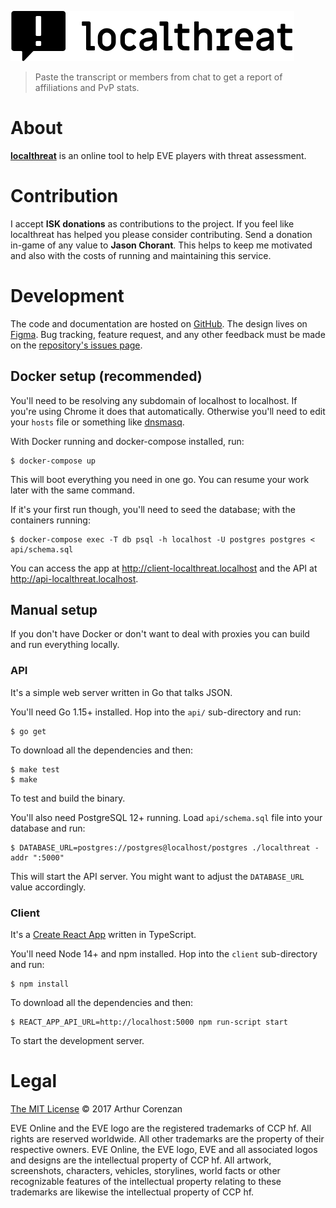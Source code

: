 [![next.localthreat.xyz](localthreat.svg)](https://next.localthreat.xyz)

> Paste the transcript or members from chat to get a report of affiliations and PvP stats.

# About

**[localthreat](https://next.localthreat.xyz/)** is an online tool to help EVE players with threat assessment.

# Contribution

I accept **ISK donations** as contributions to the project. If you feel like localthreat has helped you please consider contributing. Send a donation in-game of any value to **Jason Chorant**. This helps to keep me motivated and also with the costs of running and maintaining this service.

# Development

The code and documentation are hosted on [GitHub](https://github.com/haggen/localthreat). The design lives on [Figma](https://www.figma.com/file/BPH2xeVvbBDAnWpjMI58GpnW/localthreat.next). Bug tracking, feature request, and any other feedback must be made on the [repository's issues page](https://github.com/haggen/localthreat/issues/new).

## Docker setup (recommended)

You'll need to be resolving any subdomain of localhost to localhost. If you're using Chrome it does that automatically. Otherwise you'll need to edit your `hosts` file or something like [dnsmasq](http://www.thekelleys.org.uk/dnsmasq/doc.html).

With Docker running and docker-compose installed, run:

```shell
$ docker-compose up
```

This will boot everything you need in one go. You can resume your work later with the same command.

If it's your first run though, you'll need to seed the database; with the containers running:

```shell
$ docker-compose exec -T db psql -h localhost -U postgres postgres < api/schema.sql
```

You can access the app at http://client-localthreat.localhost and the API at http://api-localthreat.localhost.

## Manual setup

If you don't have Docker or don't want to deal with proxies you can build and run everything locally.

### API

It's a simple web server written in Go that talks JSON.

You'll need Go 1.15+ installed. Hop into the `api/` sub-directory and run:

```shell
$ go get
```

To download all the dependencies and then:

```shell
$ make test
$ make
```

To test and build the binary.

You'll also need PostgreSQL 12+ running. Load `api/schema.sql` file into your database and run:

```shell
$ DATABASE_URL=postgres://postgres@localhost/postgres ./localthreat -addr ":5000"
```

This will start the API server. You might want to adjust the `DATABASE_URL` value accordingly.

### Client

It's a [Create React App](https://create-react-app.dev/) written in TypeScript.

You'll need Node 14+ and npm installed. Hop into the `client` sub-directory and run:

```shell
$ npm install
```

To download all the dependencies and then:

```shell
$ REACT_APP_API_URL=http://localhost:5000 npm run-script start
```

To start the development server.

# Legal

[The MIT License](LICENSE) © 2017 Arthur Corenzan

EVE Online and the EVE logo are the registered trademarks of CCP hf. All rights are reserved worldwide. All other trademarks are the property of their respective owners. EVE Online, the EVE logo, EVE and all associated logos and designs are the intellectual property of CCP hf. All artwork, screenshots, characters, vehicles, storylines, world facts or other recognizable features of the intellectual property relating to these trademarks are likewise the intellectual property of CCP hf.
